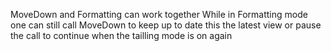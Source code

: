 MoveDown and Formatting can work together
While in Formatting mode one can still call MoveDown to keep up to date this the latest view or pause the call to continue when the tailling mode is on again
